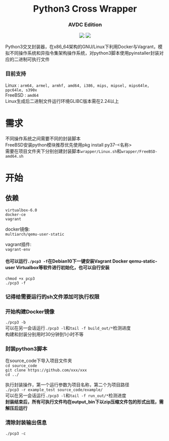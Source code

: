 <h1 align="center">
  Python3 Cross Wrapper
</h1>

<h3 align="center">
  <AVDC >AVDC Edition
</h2>

<p align="center">
  <img src="https://img.shields.io/badge/build-passing-brightgreen.svg?style=flat"/>
  <img src="https://img.shields.io/github/license/rog-net/Python3_Cross_Wrapper.svg?style=flat"/>
</p> 

Python3交叉封装器，在x86_64架构的GNU/Linux下利用Docker与Vagrant，模拟不同操作系统和异指令集架构操作系统，对python3脚本使用pyinstaller封装对应的二进制可执行文件  
### 目前支持  
Linux : `arm64, armel, armhf, amd64, i386, mips, mipsel, mips64le, ppc64le, s390x`  
FreeBSD : `amd64`  
Linux生成后二进制文件运行环境GLIBC版本需在2.24以上

# 需求
不同操作系统之间需要不同的封装脚本  
FreeBSD安装python模块推荐优先使用pkg install py37-<名称>  
需要在项目文件夹下分别创建封装脚本`wrapper/Linux.sh`和`wrapper/FreeBSD-amd64.sh`  

# 开始

## 依赖
`virtualbox-6.0`  
`docker-ce`  
`vagrant`  

docker镜像:  
`multiarch/qemu-user-static` 

vagrant插件:  
`vagrant-env`  

#### 也可以运行`./pcp3 -f`在Debian10下一键安装Vagrant Docker qemu-static-user Virtualbox等软件进行初始化，也可以自行安装  
`chmod +x pcp3`  
`./pcp3 -f`  

### 记得给需要运行的sh文件添加可执行权限

### 开始构建Docker镜像
`./pcp3 -b`  
可以在另一会话运行`./pcp3 -l`和`tail -f build_out/*`检测进度  
构建和封装分别用时30分钟到1小时不等

### 封装python3脚本
在source_code下导入项目文件夹  
`cd source_code`  
`git clone https://github.com/xxx/xxx`  
`cd ../`  

执行封装操作，第一个运行参数为项目名称，第二个为项目路径  
`./pcp3 -r example_test source_code/example/`  
可以在另一会话运行`./pcp3 -l`和`tail -f run_out/*`检测进度  
**封装结束后，所有可执行文件均在output_bin下以zip压缩文件包的形式出现，需解压后运行** 

### 清除封装输出信息
`./pcp3 -c`
